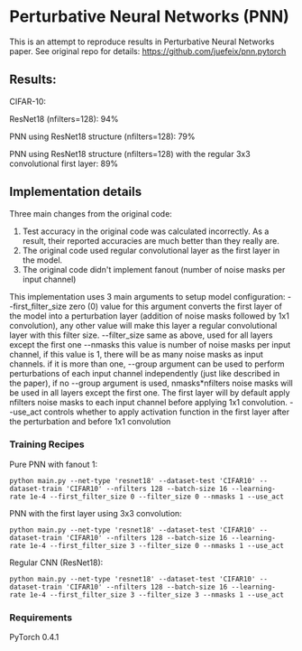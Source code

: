 # Perturbative Neural Networks (PNN)
This is an attempt to reproduce results in Perturbative Neural Networks paper.
See original repo for details: https://github.com/juefeix/pnn.pytorch

## Results:
CIFAR-10:

ResNet18 (nfilters=128): 94% 

PNN using ResNet18 structure (nfilters=128): 79%

PNN using ResNet18 structure (nfilters=128) with the regular 3x3 convolutional first layer: 89%


## Implementation details
Three main changes from the original code:
1. Test accuracy in the original code was calculated incorrectly. As a result, their reported accuracies are much better than they really are. 
2. The original code used regular convolutional layer as the first layer in the model. 
3. The original code didn't implement fanout (number of noise masks per input channel)

This implementation uses 3 main arguments to setup model configuration:
--first_filter_size  zero (0) value for this argument converts the first layer of the model into a perturbation layer (addition of noise masks followed by 1x1 convolution), any other value will make this layer a regular convolutional layer with this filter size. 
--filter_size same as above, used for all layers except the first one
--nmasks this value is number of noise masks per input channel, if this value is 1, there will be as many noise masks as input channels. if it is more than one, --group argument can be used to perform perturbations of each input channel independently (just like described in the paper), if no --group argument is used, nmasks*nfilters noise masks will be used in all layers except the first one. The first layer will by default apply nfilters noise masks to each input channel before applying 1x1 convolution.
--use_act controls whether to apply activation function in the first layer after the perturbation and before 1x1 convolution

### Training Recipes
Pure PNN with fanout 1:
```
python main.py --net-type 'resnet18' --dataset-test 'CIFAR10' --dataset-train 'CIFAR10' --nfilters 128 --batch-size 16 --learning-
rate 1e-4 --first_filter_size 0 --filter_size 0 --nmasks 1 --use_act
```

PNN with the first layer using 3x3 convolution:
```
python main.py --net-type 'resnet18' --dataset-test 'CIFAR10' --dataset-train 'CIFAR10' --nfilters 128 --batch-size 16 --learning-
rate 1e-4 --first_filter_size 3 --filter_size 0 --nmasks 1 --use_act
```

Regular CNN (ResNet18):
```
python main.py --net-type 'resnet18' --dataset-test 'CIFAR10' --dataset-train 'CIFAR10' --nfilters 128 --batch-size 16 --learning-
rate 1e-4 --first_filter_size 3 --filter_size 3 --nmasks 1 --use_act
```

### Requirements
PyTorch 0.4.1

